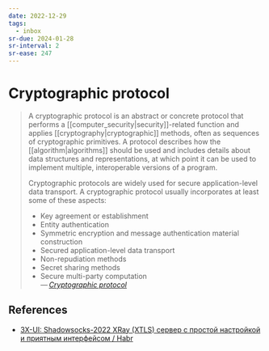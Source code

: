 ```yaml
---
date: 2022-12-29
tags:
  - inbox
sr-due: 2024-01-28
sr-interval: 2
sr-ease: 247
---
```


# Cryptographic protocol

> A cryptographic protocol is an abstract or concrete protocol that
> performs a [[computer_security|security]]-related function and applies
> [[cryptography|cryptographic]] methods, often as sequences of
> cryptographic primitives. A protocol describes how the
> [[algorithm|algorithms]] should be used and includes details about data
> structures and representations, at which point it can be used to
> implement multiple, interoperable versions of a program.
>
> Cryptographic protocols are widely used for secure application-level data
> transport. A cryptographic protocol usually incorporates at least some of
> these aspects:
>
> - Key agreement or establishment
> - Entity authentication
> - Symmetric encryption and message authentication material construction
> - Secured application-level data transport
> - Non-repudiation methods
> - Secret sharing methods
> - Secure multi-party computation\
> — <cite>[Cryptographic protocol](https://en.wikipedia.org/wiki/Cryptographic_protocol)</cite>

## References

- [3X-UI: Shadowsocks-2022 XRay (XTLS) сервер с простой настройкой и приятным интерфейсом / Habr](https://habr.com/en/articles/735536/)

